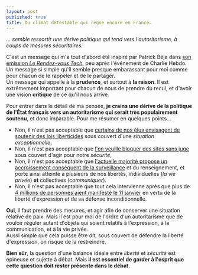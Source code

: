 ```yaml
---
layout: post
published: true
title: Du climat détestable qui règne encore en France…
---
```

*… semble ressortir une dérive politique qui tend vers l'autoritarisme, à coups de mesures sécuritaires.*

C'est un message qui m'a tout d'abord été inspiré par Patrick Béja dans [son émission *Le Rendez-vous Tech*](http://frenchspin.fr/2015/01/le-rdv-tech-150-ces-2015/), peu après l'événement de Charlie Hebdo. Un message si simple qu'il semble presque embarassant pour moi comme pour chacun de le rappeler et de le partager.  
Un message qui appelle à la **prudence**, et surtout à **la raison**.
Il est extrêmement important pour chacun de nous de prendre du recul, et d'avoir une vision **critique** de ce qu'il nous arrive.

Pour entrer dans le détail de ma pensée, **je crains une dérive de la politique de l'État français vers un autoritarisme qui serait très populairement soutenu**, et donc imparable.
Pour me résumer en quelques points…

* Non, il n'est pas acceptable que [certains de nos élus envisagent de soutenir des lois liberticides](http://www.lemonde.fr/pixels/article/2015/01/13/patriot-act-a-la-francaise-il-est-important-de-garder-la-tete-froide_4555146_4408996.html) sous couvert d'une *situation exceptionnelle*,
* Non, il n'est pas acceptable que [l'on veuille bloquer des sites sans juge](http://www.nextinpact.com/news/92852-la-france-veut-bien-etendre-blocage-sites-sans-juge.htm) sous couvert d'agir pour notre *sécurité*,
* Non, il n'est pas acceptable que [l'actuelle majorité propose un accroissement conséquent de la surveillance](http://www.nextinpact.com/news/91741-loi-sur-renseignement-big-brother-aux-portes-du-net.htm) et du renseignement, et porte ainsi atteinte à plusieurs de nos libertés, individuelles (*la vie privée*) **et** collectives (*communiquer*).
* Non, il n'est pas acceptable que tout cela intervienne après que plus de [4 millions de personnes aient manifesté le 11 janvier](http://fr.wikipedia.org/wiki/Manifestations_des_10_et_11_janvier_2015) en vertu de la liberté d'expression et de sa défense inconditionnelle.

**Oui**, il faut prendre des mesures, et agir afin de conserver une situation relative de paix. Mais il est pour moi de l'ordre d'un autoritarisme que de vouloir réguler autant d'objets qui soient relatifs à l'expression, à la communication, et à la vie privée.  
Aussi simple que cela puisse être dit, sous couvert de défendre la liberté d'expression, on risque de la restreindre.

**Bien sûr**, la question d'une balance idéale entre *liberté* et *sécurité* est épineuse et sujette à débat. Mais **il est essentiel de garder à l'esprit que cette question doit rester présente dans le débat.**